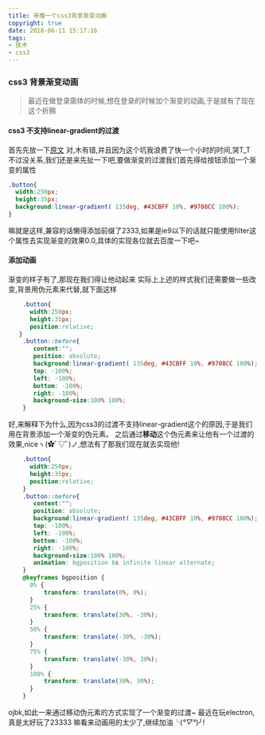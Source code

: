 ```yaml
---
title: 来撸一个css3背景渐变动画
copyright: true
date: 2018-06-11 15:17:16
tags: 
- 技术
- css3
---
```

### css3 背景渐变动画
> 最近在做登录窗体的时候,想在登录的时候加个渐变的动画,于是就有了现在这个折腾
#### css3 不支持linear-gradient的过渡
  首先先放一下[原文](https://www.imooc.com/article/27831)
  对,木有错,并且因为这个坑我浪费了快一个小时的时间,哭T_T
  不过没关系,我们还是来先扯一下吧,要做渐变的过渡我们首先得给按钮添加一个渐变的属性
  ```css
  .button{
    width:250px;
    height:35px;
    background:linear-gradient( 135deg, #43CBFF 10%, #9708CC 100%);
  }
  ```
  嘛就是这样,兼容的话懒得添加前缀了2333,如果是ie9以下的话就只能使用filter这个属性去实现渐变的效果0.0,具体的实现各位就去百度一下吧~
  <!--more-->
#### 添加动画
  渐变的样子有了,那现在我们得让他动起来
  实际上上述的样式我们还需要做一些改变,背景用伪元素来代替,就下面这样
  ```css
      .button{
        width:250px;
        height:35px;
        position:relative;
     }
      .button::before{
         content:"";
         position: absolute;
         background:linear-gradient( 135deg, #43CBFF 10%, #9708CC 100%);
         top: -100%;
         left: -100%;
         bottom: -100%;
         right: -100%;
         background-size:100% 100%;
      }
  ```
  好,来解释下为什么,因为css3的过渡不支持linear-gradient这个的原因,于是我们用在背景添加一个渐变的伪元素。
  之后通过**移动**这个伪元素来让他有一个过渡的效果,niceヽ(✿ﾟ▽ﾟ)ノ,想法有了那我们现在就去实现他!
  ```css
      .button{
        width:250px;
        height:35px;
        position:relative;
      }
      .button::before{
         content:"";
         position: absolute;
         background:linear-gradient( 135deg, #43CBFF 10%, #9708CC 100%);
         top: -100%;
         left: -100%;
         bottom: -100%;
         right: -100%;
         background-size:100% 100%;
         animation: bgposition 6s infinite linear alternate;
      }
      @keyframes bgposition {
        0% {
            transform: translate(0%, 0%);
        }
        25% {
            transform: translate(30%, -30%);
        }
        50% {
            transform: translate(-30%, -30%);
        }
        75% {
            transform: translate(-30%, 30%);
        }
        100% {
            transform: translate(30%, 30%);
        }
      }
  ```
  ojbk,如此一来通过移动伪元素的方式实现了一个渐变的过渡~
  最近在玩electron,真是太好玩了23333
  嘛看来动画用的太少了,继续加油╰(*°▽°*)╯!

  
